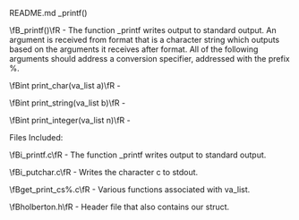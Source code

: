 README.md _printf()


\fB_printf()\fR - The function _printf writes output to standard output. An argument is
received from format that is a character string which outputs based on
the arguments it receives after format. All of the following arguments
should address a conversion specifier, addressed with the prefix %.

\fBint print_char(va_list a)\fR - 

\fBint print_string(va_list b)\fR - 

\fBint print_integer(va_list n)\fR - 

Files Included:


\fBi_printf.c\fR - The function _printf writes output to standard output.


\fBi_putchar.c\fR - Writes the character c to stdout.


\fBget_print_cs%.c\fR - Various functions associated with va_list.


\fBholberton.h\fR - Header file that also contains our struct.
